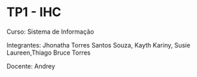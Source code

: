 # TP1 - IHC
Curso: Sistema de Informação

Integrantes: Jhonatha Torres Santos Souza, Kayth Kariny, Susie Laureen,Thiago Bruce Torres

Docente: Andrey
